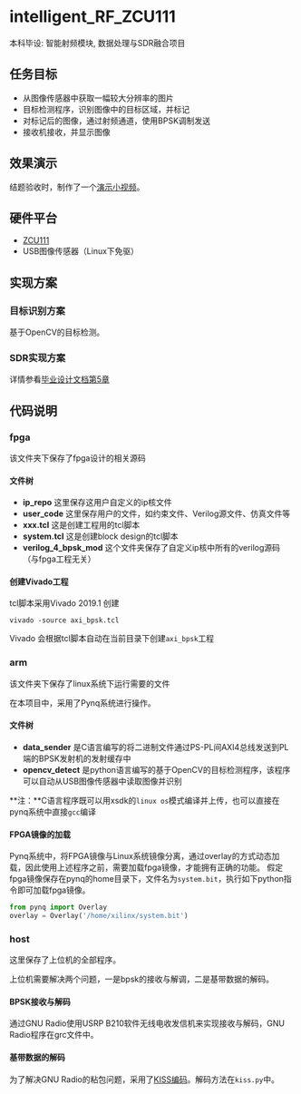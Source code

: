 # intelligent_RF_ZCU111

本科毕设: 智能射频模块, 数据处理与SDR融合项目

## 任务目标

- 从图像传感器中获取一幅较大分辨率的图片
- 目标检测程序，识别图像中的目标区域，并标记
- 对标记后的图像，通过射频通道，使用BPSK调制发送
- 接收机接收，并显示图像

## 效果演示

结题验收时，制作了一个[演示小视频](https://www.bilibili.com/video/BV1nK4y1K7CV/)。

## 硬件平台

- [ZCU111](https://www.xilinx.com/products/boards-and-kits/zcu111.html)
- USB图像传感器（Linux下免驱）

## 实现方案

### 目标识别方案

基于OpenCV的目标检测。

### SDR实现方案

详情参看[毕业设计文档第5章](./doc/BPSK调制的实现与验证.pdf)

## 代码说明

### fpga

该文件夹下保存了fpga设计的相关源码

#### 文件树

- **ip_repo** 这里保存这用户自定义的ip核文件
- **user_code** 这里保存用户的文件，如约束文件、Verilog源文件、仿真文件等
- **xxx.tcl** 这是创建工程用的tcl脚本
- **system.tcl** 这是创建block design的tcl脚本
- **verilog_4_bpsk_mod** 这个文件夹保存了自定义ip核中所有的verilog源码（与fpga工程无关）

#### 创建Vivado工程

tcl脚本采用Vivado 2019.1 创建

```shell
vivado -source axi_bpsk.tcl
```

Vivado 会根据tcl脚本自动在当前目录下创建`axi_bpsk`工程

### arm

该文件夹下保存了linux系统下运行需要的文件

在本项目中，采用了Pynq系统进行操作。

#### 文件树

- **data_sender** 是C语言编写的将二进制文件通过PS-PL间AXI4总线发送到PL端的BPSK发射机的发射缓存中
- **opencv_detect** 是python语言编写的基于OpenCV的目标检测程序，该程序可以自动从USB图像传感器中读取图像并识别

**注：**C语言程序既可以用xsdk的`linux os`模式编译并上传，也可以直接在pynq系统中直接`gcc`编译

#### FPGA镜像的加载

Pynq系统中，将FPGA镜像与Linux系统镜像分离，通过overlay的方式动态加载，因此使用上述程序之前，需要加载fpga镜像，才能拥有正确的功能。
假定fpga镜像保存在pynq的home目录下，文件名为`system.bit`，执行如下python指令即可加载fpga镜像。

```Python
from pynq import Overlay
overlay = Overlay('/home/xilinx/system.bit')
```

### host

这里保存了上位机的全部程序。

上位机需要解决两个问题，一是bpsk的接收与解调，二是基带数据的解码。

#### BPSK接收与解码

通过GNU Radio使用USRP B210软件无线电收发信机来实现接收与解码，GNU Radio程序在grc文件中。

#### 基带数据的解码

为了解决GNU Radio的粘包问题，采用了[KISS编码](https://en.wikipedia.org/wiki/KISS_(TNC))。解码方法在`kiss.py`中。
